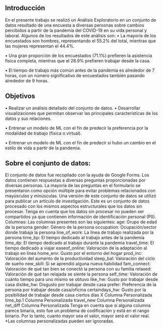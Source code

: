 <h2>Introducción</h2>
En el presente trabajo se realizó un Análisis Exploratorio en un conjunto de datos resultado de una encuesta a diversas personas sobre cambios percibidos a partir de la pandemia del COVID-19 en su vida personal y laboral. 
Algunos de los resultados de este análisis son:
•	La mayoría de los encuestados son hombres, representando el 55.2% del total, mientras que las mujeres representan el 44.4%.

•	Una gran proporción de los encuestados (71.1%) prefieren la asistencia física completa, mientras que el 28.9% prefieren trabajar desde la casa.

•	El tiempo de trabajo más común antes de la pandemia es alrededor de 7 horas, con un número significativo de encuestados también pasando alrededor de 9 horas.

<h2>Objetivos</h2>
• Realizar un análisis detallado del conjunto de datos.
• Desarrollar visualizaciones  que permitan observar las principales características de los datos y sus relaciones.

• Entrenar un modelo de ML con el fin de predecir la preferencia por la modalidad de trabajo (física o virtual).

• Entrenar un modelo de ML con el fin de predecir si hubo un cambio en el estilo de vida a partir de la pandemia.

<h2>Sobre el conjunto de datos: </h2>
El conjunto de datos fue recopilado con la ayuda de Google Forms. Los datos contienen respuestas a diversas preguntas proporcionadas por diversas personas. La mayoría de las preguntas en el formulario se presentaron como opción múltiple para evitar problemas relacionados con mayúsculas y minúsculas.
Una versión de este conjunto de datos se utilizó para publicar un artículo de investigación.
Este es un conjunto de datos procesado con los mismos aspectos estructurales que los datos sin procesar. Tenga en cuenta que los datos sin procesar no pueden ser compartidos ya que contienen información de identificación personal (PII).
Columnas:
Las columnas presentes son las siguientes:
age: Grupo de edad de la persona
gender: Género de la persona
occupation: Ocupación/sector donde trabaja la persona
line_of_work: La línea de trabajo realizada por la persona
time_bp: El tiempo dedicado al trabajo antes de la pandemia
time_dp: El tiempo dedicado al trabajo durante la pandemia
travel_time: El tiempo dedicado a viajar
easeof_online: Valoración de la adaptación al trabajo en línea
home_env: Gusto por el entorno del hogar
prod_inc: Valoración del aumento de la productividad
sleep_bal: Valoración del ciclo de sueño
new_skill: Si se aprendió alguna nueva habilidad
fam_connect: Valoración de qué tan bien se conectó la persona con su familia
relaxed: Valoración de qué tan relajada se siente la persona
self_time: Valoración de cuánto tiempo para uno mismo se obtuvo
like_hw: Gusto por trabajar desde casa
dislike_hw: Disgusto por trabajar desde casa
prefer: Preferencia de la persona por trabajar desde casa/oficina
certaindays_hw: Gusto por la posibilidad de trabajar desde casa ciertos días
X Columna Personalizada
time_bp.1 Columna Personalizada
travel_new Columna Personalizada
net_diff Columna Personalizada
Tenga en cuenta que si alguna columna parece binaria, esto fue un problema de codificación y está en el rango binario. Por lo tanto, cuanto mayor sea el valor, mayor será el valor real.
*Las columnas personalizadas pueden ser ignoradas.
